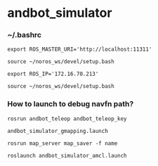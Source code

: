 # andbot_simulator

### ~/.bashrc

    export ROS_MASTER_URI='http://localhost:11311'

    source ~/noros_ws/devel/setup.bash

    export ROS_IP='172.16.70.213'
   
    source ~/noros_ws/devel/setup.bash




### How to launch to debug navfn path?
    
    rosrun andbot_teleop andbot_teleop_key

    andbot_simulator_gmapping.launch

    rosrun map_server map_saver -f name

    roslaunch andbot_simulator_amcl.launch


